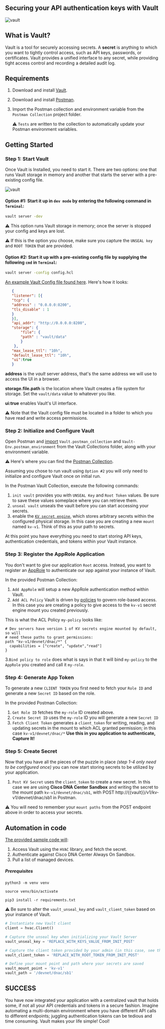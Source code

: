 ## Securing your API authentication keys with Vault
![vault](imgs/vault-dnac.png)

## What is Vault?
Vault is a tool for securely accessing secrets. A **secret** is anything to which you want to tightly control access, such as API keys, passwords, or certificates. Vault provides a unified interface to any secret, while providing tight access control and recording a detailed audit log.

## Requirements
 1. Download and install [Vault](https://www.vaultproject.io/downloads).
 2. Download and install [Postman](https://www.postman.com/downloads/).
 3. Import the Postman collection and environment variable from the `Postman Collection` project folder.

 	⚠️ `Tests` are  written to the collection to automatically update your Postman environment variables.

## Getting Started
### Step 1: Start Vault
Once Vault is Installed, you need to start it. There are two options: one that runs Vault storage in memory and another that starts the server with a pre-existing config file.

![vault](imgs/vault-hcl.png)

#### **Option #1:** Start it up in `dev mode` by entering the following command in `Terminal`:
```Bash
vault server -dev
```
 ⚠️ This option runs Vault storage in memory; once the server is stopped your config and keys are lost.

 ⚠️ If this is the option you choose, make sure you capture the `UNSEAL key` and `ROOT TOKEN` that are provided.

#### **Option #2:** Start it up with a pre-existing config file by supplying the following `cmd` in `Terminal`:

```Bash
vault server -config config.hcl
```
 [An example Vault Config file found here](Vault-Config/config.hcl). Here's how it looks:

 ```JSON
 	{
 	"listener": [{
 	"tcp": {
 	"address" : "0.0.0.0:8200",
 	"tls_disable" : 1
 	}
 	}],
 	"api_addr": "http://0.0.0.0:8200",
 	"storage": {
 	    "file": {
 	    "path" : "vault/data"
 	    }
 	 },
 	"max_lease_ttl": "10h",
 	"default_lease_ttl": "10h",
 	"ui":true
 	}
 ```

**address** is the *vault* server address, that's the same address we will use to access the UI in a browser.

**storage.file.path** is the location where Vault creates a file system for storage. Set the `vault/data` value to whatever you like.

**ui:true** enables Vault's UI interface.

 ⚠️ Note that the Vault config file must be located in a folder to which you have read and write access permissions.

### Step 2: Initialize and Configure Vault
Open Postman and [import](https://learning.postman.com/docs/postman/collections/importing-and-exporting-data/)  `Vault.postman_collection` and `Vault-Env.postman_environment` from the Vault Collections folder, along with your environment variable.

 ⚠️  Here's where you can find the [Postman Collection](https://github.com/CiscoDevNet/vault/tree/master/Postman-Collection).

Assuming you chose to run vault using `Option #2` you will only need to initialize and configure Vault once on initial run.

In the Postman Vault Collection, execute the following commands:

1. `init vault` provides you with `UNSEAL Key` and `Root Token` values. Be sure to save these values someplace where you can retrieve them.
2. `unseal vault` unseals the vault before you can start accessing your secrets.
3. enable the [`KV secret engine`](https://www.vaultproject.io/docs/secrets/kv), which stores arbitrary secrets within the configured physical storage. In this case you are creating a new `mount` named `kv-v1`. Think of this as your path to secrets.

At this point you have everything you need to start storing API keys, authentication credentials, and tokens within your Vault instance.

### Step 3: Register the AppRole Application
You don't want to give our application `Root` access. Instead, you want to register an [AppRole](https://www.vaultproject.io/docs/auth/approle) to authenticate our app against your instance of Vault.

In the provided Postman Collection:

1. `Add AppRole` will setup a new AppRole authentication method within Vault.
2. `Add ACL Policy` Vault is driven by [policies](https://learn.hashicorp.com/vault/identity-access-management/iam-policies) to govern role-based access. In this case you are creating a policy to give access to the `kv-v1` secret engine mount you created previously.

This is what the ACL Policy `my-policy` looks like:

```shell
# Dev servers have version 1 of KV secrets engine mounted by default, so will
# need these paths to grant permissions:
path "kv-v1/devnet/dnac/*" {
  capabilities = ["create", "update","read"]
}
```
3.`Bind policy to role` does what is says in that it will bind `my-policy` to the `AppRole` you created and call it `my-role`.


### Step 4: Generate App Token
To generate a new `CLIENT TOKEN` you first need to fetch your `Role ID` and generate a new `Secret ID` based on the role.

In the provided Postman Collection:

1. `Get Role ID` fetches the `my-role` ID created above.
2. `Create Secret ID` uses the `my-role` ID you will generate a new `Secret ID`
3. `Fetch Client Token` generates a `client_token` for writing, reading, and updating secrets in the mount to which ACL granted permission; in this case `kv-v1/devnet/dnac/*` **Use this in you application to authenticate, Capture It!**


### Step 5: Create Secret
Now that you have all the pieces of the puzzle in place *(step 1-4 only need to be configured once)* you can now start storing secrets to be utilized by your application.

1. `Post KV Secret` uses the `client_token` to create a new secret. In this case we are using **Cisco DNA Center Sandbox** and writing the secret to the mount path `kv-v1/devnet/dnac/sb1`, with POST http://{{vault}}/v1/kv-v1/devnet/dnac/sb1 in Postman.

⚠️ You will need to remember your `mount paths` from the POST endpoint above in order to access your secrets.


## Automation in code
[The provided sample code will](vault.py):
1. Access Vault using the `HVAC` library, and fetch the secret.
2. Authenticate against Cisco DNA Center Always On Sandbox.
3. Pull a list of managed devices.

##### Prerequisites

```shell
python3 -m venv venv
```
```shell
source venv/bin/activate
```
```shell
pip3 install -r requirements.txt
```

⚠️ Be sure to alter the `vault_unseal_key` and `vault_client_token` based on your instance of Vault.

```Python
# Instantiate new Vault client
client = hvac.Client()

# Capture the unseal key when initializing your Vault Server
vault_unseal_key = 'REPLACE_WITH_KEYS_VALUE_FROM_INIT_POST'

# Capture the client token provided by your admin (in this case, see the provided Postman Collection POST init vault request)
vault_client_token = 'REPLACE_WITH_ROOT_TOKEN_FROM_INIT_POST'

# Define your mount point and path where your secrets are saved
vault_mount_point = 'kv-v1'
vault_path = '/devnet/dnac/sb1'
```

## SUCCESS
You have now integrated your application with a centralized vault that holds some, if not all your API credentials and tokens in a secure fashion. Imagine automating a multi-domain environment where you have different API calls to different endpoints; juggling authentication tokens can be tedious and time consuming. Vault makes your life simple! Cool!
